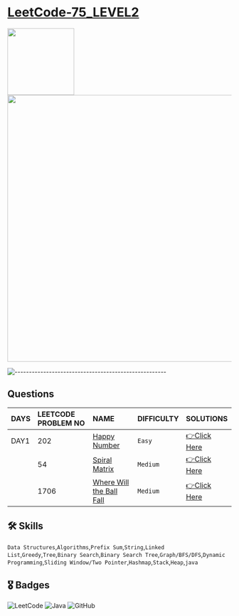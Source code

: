 # [LeetCode-75_LEVEL2](https://leetcode.com/study-plan/leetcode-75/?progress=zm70yje)
<p float="left">
  <img src="https://assets.leetcode.com/study_plan/leetcode-75/cover.png" width="150" />
  <img src="https://upload.wikimedia.org/wikipedia/commons/0/0a/LeetCode_Logo_black_with_text.svg" width="600" /> 
</p>

![-----------------------------------------------------](https://raw.githubusercontent.com/andreasbm/readme/master/assets/lines/rainbow.png)

## Questions
| DAYS  | LEETCODE PROBLEM NO |  NAME                         |  DIFFICULTY  |   SOLUTIONS                                                    |
| :-----| :------------------ | :---------------------------- | :----------- |  :------------------------------------------------------------ |
| DAY1| 202 | [Happy Number](https://leetcode.com/problems/happy-number/) | `Easy` | [👉Click Here](https://github.com/dhrupad17/LeetCode-75_LEVEL2/blob/main/DAY1P1.md) |
|  | 54 | [Spiral Matrix](https://leetcode.com/problems/spiral-matrix/) | `Medium` | [👉Click Here](https://github.com/dhrupad17/LeetCode-75_LEVEL2/blob/main/DAY1P2.md) |
|  | 1706 | [Where Will the Ball Fall](https://leetcode.com/problems/where-will-the-ball-fall/) | `Medium` | [👉Click Here](https://github.com/dhrupad17/LeetCode-75_LEVEL2/blob/main/DAY1P3.md) |



## 🛠 Skills
  `Data Structures`,`Algorithms`,`Prefix Sum`,`String`,`Linked List`,`Greedy`,`Tree`,`Binary Search`,`Binary Search Tree`,`Graph/BFS/DFS`,`Dynamic Programming`,`Sliding Window/Two Pointer`,`Hashmap`,`Stack`,`Heap`,`java`

## 🎖️ Badges
![LeetCode](https://img.shields.io/badge/LeetCode-000000?style=for-the-badge&logo=LeetCode&logoColor=#d16c06)
![Java](https://img.shields.io/badge/Java-ED8B00?style=for-the-badge&logo=java&logoColor=white)
![GitHub](https://img.shields.io/badge/github-%23121011.svg?style=for-the-badge&logo=github&logoColor=white)
